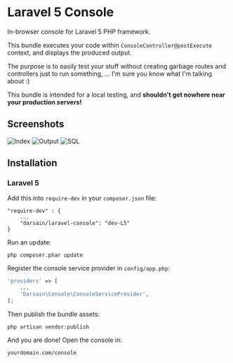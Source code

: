 # Laravel 5 Console

In-browser console for Laravel 5 PHP framework.

This bundle executes your code within `ConsoleController@postExecute` context, and displays the produced output.

The purpose is to easily test your stuff without creating garbage routes and controllers just to run something, ...
I'm sure you know what I'm talking about :)

This bundle is intended for a local testing, and **shouldn't get nowhere near your production servers!**

## Screenshots

![Index](http://i.imgur.com/SaDPurm.png)
![Output](http://i.imgur.com/YezliAi.png)
![SQL](http://i.imgur.com/BLs7wnW.png)

## Installation

### Laravel 5

Add this into `require-dev` in your `composer.json` file:

```
"require-dev" : {
	...
	"darsain/laravel-console": "dev-L5"
}
```

Run an update:

```
php composer.phar update
```

Register the console service provider in `config/app.php`:

```php
'providers' => [
	...
	'Darsain\Console\ConsoleServiceProvider',
];
```

Then publish the bundle assets:

```
php artisan vendor:publish
```

And you are done! Open the console in:

```
yourdomain.com/console
```
